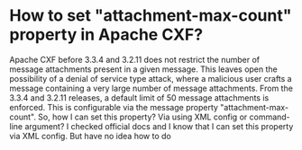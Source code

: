 
# How to set "attachment-max-count" property in Apache CXF?

Apache CXF before 3.3.4 and 3.2.11 does not restrict the number of message attachments present in a given message. This leaves open the possibility of a denial of service type attack, where a malicious user crafts a message containing a very large number of message attachments. From the 3.3.4 and 3.2.11 releases, a default limit of 50 message attachments is enforced. This is configurable via the message property "attachment-max-count".
So, how I can set this property? Via using XML config or command-line argument?
I checked official docs and I know that I can set this property via XML config. But have no idea how to do

        
